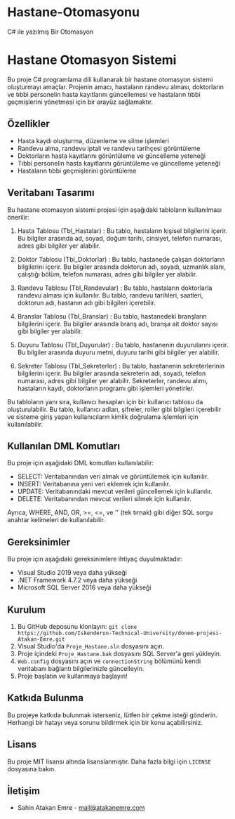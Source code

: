 # Hastane-Otomasyonu
C# ile yazılmış Bir Otomasyon
# Hastane Otomasyon Sistemi 

Bu proje C# programlama dili kullanarak bir hastane otomasyon sistemi oluşturmayı amaçlar. Projenin amacı, hastaların randevu alması, doktorların ve tıbbi personelin hasta kayıtlarını güncellemesi ve hastaların tıbbi geçmişlerini yönetmesi için bir arayüz sağlamaktır.

## Özellikler

- Hasta kaydı oluşturma, düzenleme ve silme işlemleri
- Randevu alma, randevu iptali ve randevu tarihçesi görüntüleme
- Doktorların hasta kayıtlarını görüntüleme ve güncelleme yeteneği
- Tıbbi personelin hasta kayıtlarını görüntüleme ve güncelleme yeteneği
- Hastaların tıbbi geçmişlerini görüntüleme

## Veritabanı Tasarımı
 
Bu hastane otomasyon sistemi projesi için aşağıdaki tabloların kullanılması önerilir:

1. Hasta Tablosu (Tbl_Hastalar) : Bu tablo, hastaların kişisel bilgilerini içerir. Bu bilgiler arasında ad, soyad, doğum tarihi, cinsiyet, telefon numarası, adres gibi bilgiler yer alabilir.

2. Doktor Tablosu (Tbl_Doktorlar) : Bu tablo, hastanede çalışan doktorların bilgilerini içerir. Bu bilgiler arasında doktorun adı, soyadı, uzmanlık alanı, çalıştığı bölüm, telefon numarası, adres gibi bilgiler yer alabilir.

3. Randevu Tablosu (Tbl_Randevular) : Bu tablo, hastaların doktorlarla randevu alması için kullanılır. Bu tablo, randevu tarihleri, saatleri, doktorun adı, hastanın adı gibi bilgileri içerebilir.

4. Branslar Tablosu (Tbl_Branslar) : Bu tablo, hastanedeki branşların bilgilerini içerir. Bu bilgiler arasında branş adı, branşa ait doktor sayısı gibi bilgiler yer alabilir.

5. Duyuru Tablosu (Tbl_Duyurular) : Bu tablo, hastanenin duyurularını içerir. Bu bilgiler arasında duyuru metni, duyuru tarihi gibi bilgiler yer alabilir.

6. Sekreter Tablosu (Tbl_Sekreterler) : Bu tablo, hastanenin sekreterlerinin bilgilerini içerir. Bu bilgiler arasında sekreterin adı, soyadı, telefon numarası, adres gibi bilgiler yer alabilir. Sekreterler, randevu alımı, hastaların kaydı, doktorların programı gibi işlemleri yönetirler.

Bu tabloların yanı sıra, kullanıcı hesapları için bir kullanıcı tablosu da oluşturulabilir. Bu tablo, kullanıcı adları, şifreler, roller gibi bilgileri içerebilir ve sisteme giriş yapan kullanıcıların kimlik doğrulama işlemleri için kullanılabilir.

## Kullanılan DML Komutları

Bu proje için aşağıdaki DML komutları kullanılabilir:

- SELECT: Veritabanından veri almak ve görüntülemek için kullanılır.
- INSERT: Veritabanına yeni veri eklemek için kullanılır.
- UPDATE: Veritabanındaki mevcut verileri güncellemek için kullanılır.
- DELETE: Veritabanından mevcut verileri silmek için kullanılır.

Ayrıca, WHERE, AND, OR, >=, <=, ve '' (tek tırnak) gibi diğer SQL sorgu anahtar kelimeleri de kullanılabilir.


## Gereksinimler

Bu proje için aşağıdaki gereksinimlere ihtiyaç duyulmaktadır:

- Visual Studio 2019 veya daha yükseği
- .NET Framework 4.7.2 veya daha yükseği
- Microsoft SQL Server 2016 veya daha yükseği

## Kurulum

1. Bu GitHub deposunu klonlayın: `git clone https://github.com/Iskenderun-Technical-University/donem-projesi-Atakan-Emre.git`
2. Visual Studio'da `Proje_Hastane.sln` dosyasını açın.
3. Proje içindeki `Proje_Hastane.bak` dosyasını SQL Server'a geri yükleyin.
4. `Web.config` dosyasını açın ve `connectionString` bölümünü kendi veritabanı bağlantı bilgilerinizle güncelleyin.
5. Proje başlatın ve kullanmaya başlayın!

## Katkıda Bulunma

Bu projeye katkıda bulunmak isterseniz, lütfen bir çekme isteği gönderin. Herhangi bir hatayı veya sorunu bildirmek için bir konu açabilirsiniz.

## Lisans

Bu proje MIT lisansı altında lisanslanmıştır. Daha fazla bilgi için `LICENSE` dosyasına bakın.

## İletişim

- Sahin Atakan Emre  - [mail@atakanemre.com](mailto:mail@atakanemre.com)
